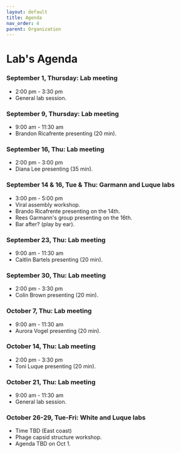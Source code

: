 ```yaml
---
layout: default
title: Agenda
nav_order: 4
parent: Organization
---
```


# Lab's Agenda

### September 1, Thursday: Lab meeting
+ 2:00 pm - 3:30 pm
+ General lab session.

### September 9, Thursday: Lab meeting
+ 9:00 am - 11:30 am
+ Brandon Ricafrente presenting (20 min).

### September 16, Thu: Lab meeting
+ 2:00 pm - 3:00 pm
+ Diana Lee presenting (35 min).

### September 14 & 16, Tue & Thu: Garmann and Luque labs
+ 3:00 pm - 5:00 pm
+ Viral assembly workshop.
+ Brando Ricafrente presenting on the 14th.
+ Rees Garmann's group presenting on the 16th.
+ Bar after? (play by ear).

### September 23, Thu: Lab meeting
+ 9:00 am - 11:30 am
+ Caitlin Bartels presenting (20 min).

### September 30, Thu: Lab meeting
+ 2:00 pm - 3:30 pm
+ Colin Brown presenting (20 min).

### October 7, Thu: Lab meeting
+ 9:00 am - 11:30 am
+ Aurora Vogel presenting (20 min).

### October 14, Thu: Lab meeting
+ 2:00 pm - 3:30 pm
+ Toni Luque presenting (20 min).

### October 21, Thu: Lab meeting
+ 9:00 am - 11:30 am
+ General lab session.

### October 26-29, Tue-Fri: White and Luque labs
+ Time TBD (East coast)
+ Phage capsid structure workshop.
+ Agenda TBD on Oct 1.

